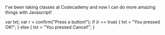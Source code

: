 I've been taking classes at Codecademy and now I can do more amazing things with Javascript!


var txt;
var r = confirm("Press a button!");
if (r == true) {
    txt = "You pressed OK!";
} else {
    txt = "You pressed Cancel!";
}
